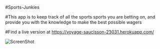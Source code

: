 #Sports-Junkies

#This app is to keep track of all the sports sports you are betting on, and provide you with the knowledge to make the best possible wagers

#Find a live version at https://voyage-saucisson-23031.herokuapp.com/

![ScreenShot](https://voyage-saucisson-23031.herokuapp.com/)